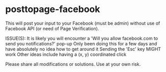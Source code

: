 # posttopage-facebook
This will post your input to your Facebook (must be admin) without use of Facebook API (or need of Page Verification). 

ISSUE(S):
  It is likely you will encounter a 'Will you allow facebook.com to send you notifications?' pop-up
    Only been doing this for a few days and have absolutely no idea how to get around it 
      Sending the 'Esc' key MIGHT work
      Other ideas include having a (x, y) coordinated click


Please share all modifications or solutions. Use at your own risk.
